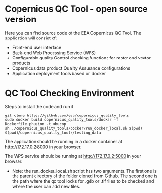 # Copernicus QC Tool - open source version
Here you can find source code of the EEA Copernicus QC Tool.
The application will consist of:
* Front-end user interface
* Back-end Web Processing Service (WPS)
* Configurable quality Control checking functions for raster and vector products
* Copernicus data product Quality Assurance configurations
* Application deployment tools based on docker

# QC Tool Checking Environment
Steps to install the code and run it

```
git clone https://github.com/eea/copernicus_quality_tools
sudo docker build copernicus_quality_tools/docker -f Dockerfile.phusion -t ubucop
sh ./copernicus_quality_tools/docker/run_docker_local.sh $(pwd) $(pwd)/copernicus_quality_tools/testing_data

```

The application should be running in a docker container at http://172.17.0.2:8000 in your browser.

The WPS service should be running at http://172.17.0.2:5000 in your browser.

* Note: the run_docker_local.sh script has two arguments. The first one is the parent
directory of the folder cloned from Github. The second one is the path where the qc
tool looks for .gdb or .tif files to be checked and where the user can add new files.
